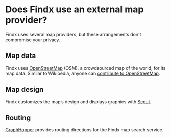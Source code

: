 # Does Findx use an external map provider?
Findx uses several map providers, but these arrangements don't compromise your privacy.

## Map data
Findx uses [OpenStreetMap](http://www.openstreetmap.org/) (OSM), a crowdsourced map of the world, for its map data. Similar to Wikipedia, anyone can [contribute to OpenStreetMap](https://help.findx.com/en/contribute-map).

## Map design
Findx customizes the map’s design and displays graphics with [Scout](http://developer.skobbler.com).

## Routing
[GraphHopper](https://graphhopper.com) provides routing directions for the Findx map search service.

